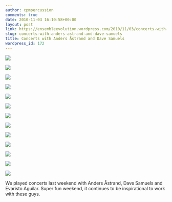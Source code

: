 ```yaml
---
author: cpmpercussion
comments: true
date: 2010-11-03 16:10:58+00:00
layout: post
link: https://ensembleevolution.wordpress.com/2010/11/03/concerts-with-anders-astrand-and-dave-samuels/
slug: concerts-with-anders-astrand-and-dave-samuels
title: Concerts with Anders Åstrand and Dave Samuels
wordpress_id: 172
---
```




  
   ![](https://ensembleevolution.files.wordpress.com/2010/11/ac181-img.jpg)
  

  
   ![](https://ensembleevolution.files.wordpress.com/2010/11/a24ae-img.jpg)
  

  
   ![](https://ensembleevolution.files.wordpress.com/2010/11/849f1-img.jpg)
  

  
   ![](https://ensembleevolution.files.wordpress.com/2010/11/6d406-img.jpg)
  

  
   ![](https://ensembleevolution.files.wordpress.com/2010/11/33c3d-img.jpg)
  

  
   ![](https://ensembleevolution.files.wordpress.com/2010/11/442d8-img.jpg)
  

  
   ![](https://ensembleevolution.files.wordpress.com/2010/11/c4eb1-img.jpg)
  

  
   ![](https://ensembleevolution.files.wordpress.com/2010/11/d16d2-img.jpg)
  

  
   ![](https://ensembleevolution.files.wordpress.com/2010/11/a04af-img.jpg)
  

  
   ![](https://ensembleevolution.files.wordpress.com/2010/11/08557-img.jpg)
  

  
   ![](https://ensembleevolution.files.wordpress.com/2010/11/e25a0-img.jpg)
  

  
   ![](https://ensembleevolution.files.wordpress.com/2010/11/5b5ca-img.jpg)
  

  
   ![](https://ensembleevolution.files.wordpress.com/2010/11/4732e-img.jpg)
  



We played concerts last weekend with Anders Åstrand, Dave Samuels and Evaristo Aguilar. Super fun weekend, it continues to be inspirational to work with these guys.
